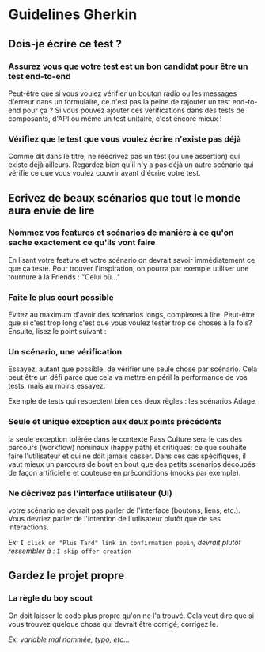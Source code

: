 # Guidelines Gherkin

## Dois-je écrire ce test ?

### Assurez vous que votre test est un bon candidat pour être un test end-to-end

Peut-être que si vous voulez vérifier un bouton radio ou les messages d'erreur dans un formulaire, ce n'est pas la peine de rajouter un test end-to-end pour ça ? Si vous pouvez ajouter ces vérifications dans des tests de composants, d'API ou même un test unitaire, c'est encore mieux !

### Vérifiez que le test que vous voulez écrire n'existe pas déjà

Comme dit dans le titre, ne réécrivez pas un test (ou une assertion) qui existe déjà ailleurs. Regardez bien qu'il n'y a pas déjà un autre scénario qui vérifie ce que vous voulez couvrir avant d'écrire votre test.

## Ecrivez de beaux scénarios que tout le monde aura envie de lire

### Nommez vos features et scénarios de manière à ce qu'on sache exactement ce qu'ils vont faire

En lisant votre feature et votre scénario on devrait savoir immédiatement ce que ça teste.
Pour trouver l'inspiration, on pourra par exemple utiliser une tournure à la Friends : "Celui où..."

### Faite le plus court possible

Evitez au maximum d'avoir des scénarios longs, complexes à lire. Peut-être que si c'est trop long c'est que vous voulez tester trop de choses à la fois? Ensuite, lisez le point suivant :

### Un scénario, une vérification

Essayez, autant que possible, de vérifier une seule chose par scénario. Cela peut être un défi parce que cela va mettre en péril la performance de vos tests, mais au moins essayez.

Exemple de tests qui respectent bien ces deux règles : les scénarios Adage.

### Seule et unique exception aux deux points précédents

la seule exception tolérée dans le contexte Pass Culture sera le cas des parcours (workflow) nominaux (happy path) et critiques: ce que souhaite faire l'utilisateur et qui ne doit jamais casser. Dans ces cas spécifiques, il vaut mieux un parcours de bout en bout que des petits scénarios découpés de façon artificielle et couteuse en préconditions (mocks par exemple).

### Ne décrivez pas l'interface utilisateur (UI)

votre scénario ne devrait pas parler de l'interface (boutons, liens, etc.). Vous devriez parler de l'intention de l'utlisateur plutôt que de ses interactions.

_Ex:_ `I click on "Plus Tard" link in confirmation popin`_, devrait plutôt ressembler à :_ `I skip offer creation`


## Gardez le projet propre

### La règle du boy scout

On doit laisser le code plus propre qu'on ne l'a trouvé. Cela veut dire que si vous trouvez quelque chose qui devrait être corrigé, corrigez le.

_Ex: variable mal nommée, typo, etc..._